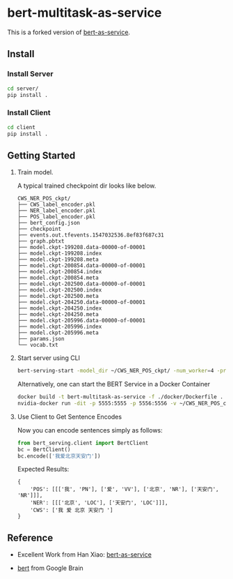 
# bert-multitask-as-service

This is a forked version of [bert-as-service](https://github.com/hanxiao/bert-as-service). 
## Install

### Install Server


```bash
cd server/
pip install .
```

### Install Client

```bash
cd client
pip install .
```

## Getting Started

1. Train model.

    A typical trained checkpoint dir looks like below.

    ```text
    CWS_NER_POS_ckpt/
    ├── CWS_label_encoder.pkl
    ├── NER_label_encoder.pkl
    ├── POS_label_encoder.pkl
    ├── bert_config.json
    ├── checkpoint
    ├── events.out.tfevents.1547032536.8ef83f687c31
    ├── graph.pbtxt
    ├── model.ckpt-199208.data-00000-of-00001
    ├── model.ckpt-199208.index
    ├── model.ckpt-199208.meta
    ├── model.ckpt-200854.data-00000-of-00001
    ├── model.ckpt-200854.index
    ├── model.ckpt-200854.meta
    ├── model.ckpt-202500.data-00000-of-00001
    ├── model.ckpt-202500.index
    ├── model.ckpt-202500.meta
    ├── model.ckpt-204250.data-00000-of-00001
    ├── model.ckpt-204250.index
    ├── model.ckpt-204250.meta
    ├── model.ckpt-205996.data-00000-of-00001
    ├── model.ckpt-205996.index
    ├── model.ckpt-205996.meta
    ├── params.json
    └── vocab.txt
    ```

2. Start server using CLI

    ```bash
    bert-serving-start -model_dir ~/CWS_NER_POS_ckpt/ -num_worker=4 -problem "CWS|NER|POS"
    ```

    Alternatively, one can start the BERT Service in a Docker Container

    ```bash
    docker build -t bert-multitask-as-service -f ./docker/Dockerfile .
    nvidia-docker run -dit -p 5555:5555 -p 5556:5556 -v ~/CWS_NER_POS_ckpt:/model  -it bert-multitask-as-service
    ```

3. Use Client to Get Sentence Encodes

    Now you can encode sentences simply as follows:

    ```python
    from bert_serving.client import BertClient
    bc = BertClient()
    bc.encode(['我爱北京天安门'])
    ```

    Expected Results:

    ```text
    {
        'POS': [[['我', 'PN'], ['爱', 'VV'], ['北京', 'NR'], ['天安门', 'NR']]],
        'NER': [[['北京', 'LOC'], ['天安门', 'LOC']]],
        'CWS': ['我 爱 北京 天安门 ']
    }
    ```

## Reference

- Excellent Work from Han Xiao: [bert-as-service](https://github.com/hanxiao/bert-as-service)

- [bert](https://github.com/google-research/bert) from Google Brain